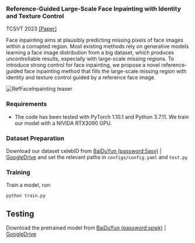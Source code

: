 ### Reference-Guided Large-Scale Face Inpainting with Identity and Texture Control 
TCSVT 2023 [[Paper]](https://arxiv.org/pdf/2303.07014.pdf)

Face inpainting aims at plausibly predicting missing
pixels of face images within a corrupted region. Most existing
methods rely on generative models learning a face image distribution from a big dataset, which produces uncontrollable results,
especially with large-scale missing regions. To introduce strong
control for face inpainting, we propose a novel reference-guided
face inpainting method that fills the large-scale missing region
with identity and texture control guided by a reference face
image.

![RefFaceInpainting teaser](image/teaser.jpg)

### Requirements

- The code has been tested with PyTorch 1.10.1 and Python 3.7.11. We train our model with a NIVIDA RTX3090 GPU.

### Dataset Preparation
Download our dataset celebID from [BaiDuYun (password:5asv)](https://pan.baidu.com/s/1vbGJ1Gr3v71ulneSfQaN8Q) | [GoogleDrive](https://drive.google.com/file/d/1dIvKsW36j2D7AN2SBh-ZinF9X9iZoCon/view?usp=sharing) and set the relevant paths in `configs/config.yaml` and `test.py`

### Training
Train a model, run:
```
python train.py
```

## Testing

Download the pretrained model from [BaiDuYun (password:spwk)](https://pan.baidu.com/s/1RM2thrjKo_WbA972GTB1iA) | [GoogleDrive](https://drive.google.com/file/d/1qn1fKj-4iwykSZl_GT9kjz2UTnbMlU36/view?usp=sharing)

